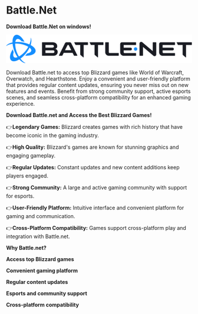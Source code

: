 # Battle.Net

**Download Battle.Net on windows!**

<img src="https://github.com/Affrun-Kalyau/Battle.Net/blob/main/battle.net.png"/>

Download Battle.net to access top Blizzard games like World of Warcraft, Overwatch, and Hearthstone. Enjoy a convenient and user-friendly platform that provides regular content updates, ensuring you never miss out on new features and events. Benefit from strong community support, active esports scenes, and seamless cross-platform compatibility for an enhanced gaming experience.

**Download Battle.net and Access the Best Blizzard Games!**

👉**Legendary Games:** Blizzard creates games with rich history that have become iconic in the gaming industry.

👉**High Quality:** Blizzard's games are known for stunning graphics and engaging gameplay.

👉**Regular Updates:** Constant updates and new content additions keep players engaged.

👉**Strong Community:** A large and active gaming community with support for esports.

👉**User-Friendly Platform:** Intuitive interface and convenient platform for gaming and communication.

👉**Cross-Platform Compatibility:** Games support cross-platform play and integration with Battle.net.

**Why Battle.net?**

   **Access top Blizzard games**

   **Convenient gaming platform**

   **Regular content updates**

   **Esports and community support**

   **Cross-platform compatibility**





